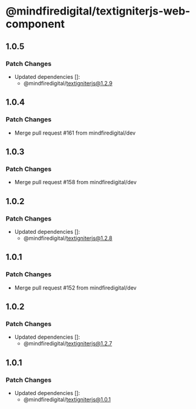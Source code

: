 # @mindfiredigital/textigniterjs-web-component

## 1.0.5

### Patch Changes

- Updated dependencies []:
  - @mindfiredigital/textigniterjs@1.2.9

## 1.0.4

### Patch Changes

- Merge pull request #161 from mindfiredigital/dev

## 1.0.3

### Patch Changes

- Merge pull request #158 from mindfiredigital/dev

## 1.0.2

### Patch Changes

- Updated dependencies []:
  - @mindfiredigital/textigniterjs@1.2.8

## 1.0.1

### Patch Changes

- Merge pull request #152 from mindfiredigital/dev

## 1.0.2

### Patch Changes

- Updated dependencies []:
  - @mindfiredigital/textigniterjs@1.2.7

## 1.0.1

### Patch Changes

- Updated dependencies []:
  - @mindfiredigital/textigniterjs@1.0.1

